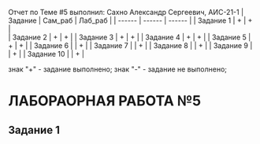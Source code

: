 Отчет по Теме #5 выполнил:
Сахно Александр Сергеевич, АИС-21-1
| Задание | Сам_раб | Лаб_раб | 
| ------ | ------ | ------ | 
| Задание 1 | + | + |  
| Задание 2 | + | + | 
| Задание 3 | + | + | 
| Задание 4 | + | + | 
| Задание 5 | + | + | 
| Задание 6 |  | + | 
| Задание 7 |  | + | 
| Задание 8 |  | + | 
| Задание 9 |  | + | 
| Задание 10 |  | + | 

знак "+" - задание выполнено; знак "-" - задание не выполнено;

# ЛАБОРАОРНАЯ РАБОТА №5

## Задание 1
###

